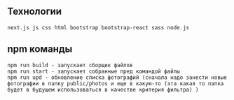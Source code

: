 ## Технологии
```next.js js css html bootstrap bootstrap-react sass node.js```
## npm команды
```npm run dev - запуск локального сервака для разработки
npm run build - запускает сборщик файлов
npm run start - запускает собранные пред командой файлы
npm run upd - обновление списка фотографий (сначала надо занести новые фотографии в папку public/photos и еще в какую-то (эта какая то папка будет в будущем использоваться в качестве критерия фильтра) ) 
```
